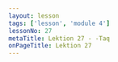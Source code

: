 ```yaml
---
layout: lesson
tags: ['lesson', 'module 4']
lessonNo: 27
metaTitle: Lektion 27 - -Taq
onPageTitle: Lektion 27
---
```

